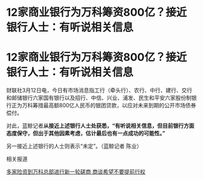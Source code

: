 # 12家商业银行为万科筹资800亿？接近银行人士：有听说相关信息

# 12家商业银行为万科筹资800亿？接近银行人士：有听说相关信息

财联社3月12日电，今日有市场消息指工行（牵头行）、农行、中行、建行、交行和邮储银行六家国有银行以及招行、中信、兴业、浦发、民生和平安六家股份制银行正为万科筹措最高额800亿人民币的银团贷款，以应对未来到期的公开市场债券偿付。

对此，蓝鲸记者**从接近上述银行人士处获悉，“有听说相关信息，但目前银行方面态度保守，但出于其他因素考虑，估计最后也有一点成功的可能性。”**

另一接近上述银行的人士则表示“未定”。（蓝鲸记者 陈业）

相关报道

[多家险资到万科总部进行新一轮磋商 商谈希望不要提前行权](https://news.qq.com/rain/a/20240311A0A48O00)

